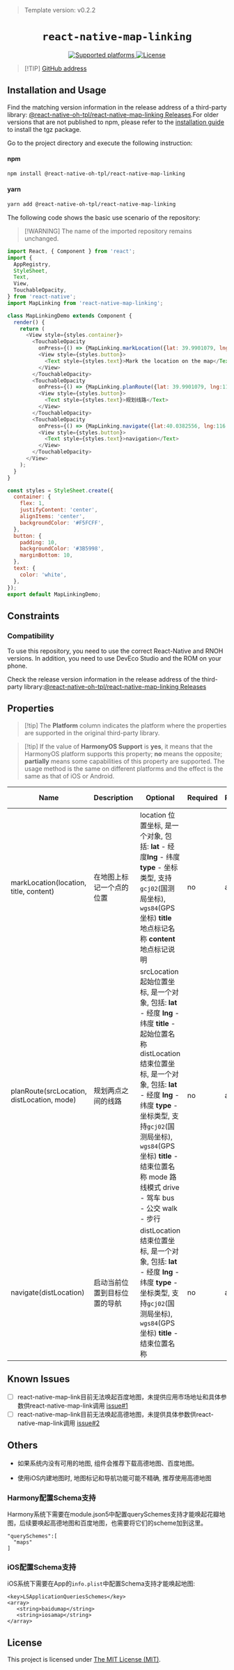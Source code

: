 > Template version: v0.2.2

<p align="center">
  <h1 align="center"> <code>react-native-map-linking</code> </h1>
</p>
<p align="center">
    <a href="https://github.com/starlight36/react-native-map-linking">
        <img src="https://img.shields.io/badge/platforms-android%20|%20ios%20|%20harmony%20-lightgrey.svg" alt="Supported platforms" />
    </a>
    <a href="https://github.com/starlight36/react-native-map-linking/blob/master/LICENSE">
        <img src="https://img.shields.io/badge/license-MIT-green.svg" alt="License" />
    </a>
</p>



> [!TIP] [GitHub address](https://github.com/react-native-oh-library/react-native-map-linking)


## Installation and Usage

Find the matching version information in the release address of a third-party library: [@react-native-oh-tpl/react-native-map-linking Releases](https://github.com/react-native-oh-library/react-native-map-linking/releases).For older versions that are not published to npm, please refer to the [installation guide](/en/tgz-usage-en.md) to install the tgz package.

Go to the project directory and execute the following instruction:

<!-- tabs:start -->

#### **npm**

```bash
npm install @react-native-oh-tpl/react-native-map-linking
```

#### **yarn**

```bash
yarn add @react-native-oh-tpl/react-native-map-linking
```

<!-- tabs:end -->

The following code shows the basic use scenario of the repository:

>[!WARNING] The name of the imported repository remains unchanged.

```js
import React, { Component } from 'react';
import {
  AppRegistry,
  StyleSheet,
  Text,
  View,
  TouchableOpacity,
} from 'react-native';
import MapLinking from 'react-native-map-linking';

class MapLinkingDemo extends Component {
  render() {
    return (
      <View style={styles.container}>
        <TouchableOpacity
          onPress={() => {MapLinking.markLocation({lat: 39.9901079, lng:116.1887467},'香山公园','bbb')}}>
          <View style={styles.button}>
            <Text style={styles.text}>Mark the location on the map</Text>
          </View>
        </TouchableOpacity>
        <TouchableOpacity
          onPress={() => {MapLinking.planRoute({lat: 39.9901079, lng:116.1887467, title: '香山公园'}, {lat:40.0382556, lng:116.3144536, title:'清河站'}, 'drive')}}>
          <View style={styles.button}>
            <Text style={styles.text}>规划线路</Text>
          </View>
        </TouchableOpacity>
        <TouchableOpacity
          onPress={() => {MapLinking.navigate({lat:40.0382556, lng:116.3144536, title:'清河站'} )}}>
          <View style={styles.button}>
            <Text style={styles.text}>navigation</Text>
          </View>
        </TouchableOpacity>
      </View>
    );
  }
}

const styles = StyleSheet.create({
  container: {
    flex: 1,
    justifyContent: 'center',
    alignItems: 'center',
    backgroundColor: '#F5FCFF',
  },
  button: {
    padding: 10,
    backgroundColor: '#3B5998',
    marginBottom: 10,
  },
  text: {
    color: 'white',
  },
});
export default MapLinkingDemo;  
```



## Constraints

### Compatibility
To use this repository, you need to use the correct React-Native and RNOH versions. In addition, you need to use DevEco Studio and the ROM on your phone.

Check the release version information in the release address of the third-party library:[@react-native-oh-tpl/react-native-map-linking Releases](https://github.com/react-native-oh-library/react-native-map-linking/releases)


## Properties

> [!tip] The **Platform** column indicates the platform where the properties are supported in the original third-party library.

> [!tip] If the value of **HarmonyOS Support** is **yes**, it means that the HarmonyOS platform supports this property; **no** means the opposite; **partially** means some capabilities of this property are supported. The usage method is the same on different platforms and the effect is the same as that of iOS or Android.


Name | Description | Optional | Required | Platform | HarmonyOS   Support
-- | -- | -- | -- | -- | --
markLocation(location, title, content) | 在地图上标记一个点的位置 | location 位置坐标, 是一个对象, 包括: **lat** - 经度**lng** - 纬度 **type** - 坐标类型, 支持`gcj02`(国测局坐标), `wgs84`(GPS坐标) **title** 地点标记名称 **content** 地点标记说明 | no | all | yes
planRoute(srcLocation, distLocation, mode) | 规划两点之间的线路 | srcLocation 起始位置坐标, 是一个对象, 包括:  **lat** - 经度 **lng** - 纬度 **title** - 起始位置名称 distLocation 结束位置坐标, 是一个对象, 包括:  **lat** - 经度 **lng** - 纬度 **type** - 坐标类型, 支持`gcj02`(国测局坐标), `wgs84`(GPS坐标) **title** - 结束位置名称 mode 路线模式  drive - 驾车 bus - 公交 walk - 步行 | no | all | yes
navigate(distLocation) | 启动当前位置到目标位置的导航 | distLocation 结束位置坐标, 是一个对象, 包括:  **lat** - 经度 **lng** - 纬度 **type** - 坐标类型, 支持`gcj02`(国测局坐标), `wgs84`(GPS坐标) **title** - 结束位置名称 | no | all | yes

## Known Issues

- [ ] react-native-map-link目前无法唤起百度地图，未提供应用市场地址和具体参数供react-native-map-link调用 [issue#1](https://github.com/react-native-oh-library/react-native-map-linking/issues/1)
- [ ] react-native-map-link目前无法唤起高德地图，未提供具体参数供react-native-map-link调用 [issue#2](https://github.com/react-native-oh-library/react-native-map-linking/issues/2)

## Others

- 如果系统内没有可用的地图, 组件会推荐下载高德地图、百度地图。

- 使用iOS内建地图时, 地图标记和导航功能可能不精确, 推荐使用高德地图

### Harmony配置Schema支持

Harmony系统下需要在module.json5中配置querySchemes支持才能唤起花瓣地图，后续要唤起高德地图和百度地图，也需要将它们的scheme加到这里。

```
"querySchemes":[
  "maps"
]
```

  

### iOS配置Schema支持

iOS系统下需要在App的`info.plist`中配置Schema支持才能唤起地图:

 ```
<key>LSApplicationQueriesSchemes</key>
<array>
    <string>baidumap</string>
    <string>iosamap</string>
</array>
 ```

## License

This project is licensed under [The MIT License (MIT)](https://github.com/starlight36/react-native-map-linking/blob/master/LICENSE).

